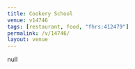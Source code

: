 ```yaml
---
title: Cookery School
venue: v14746
tags: [restaurant, food, "fhrs:412479"]
permalink: /v/14746/
layout: venue
---
```

null